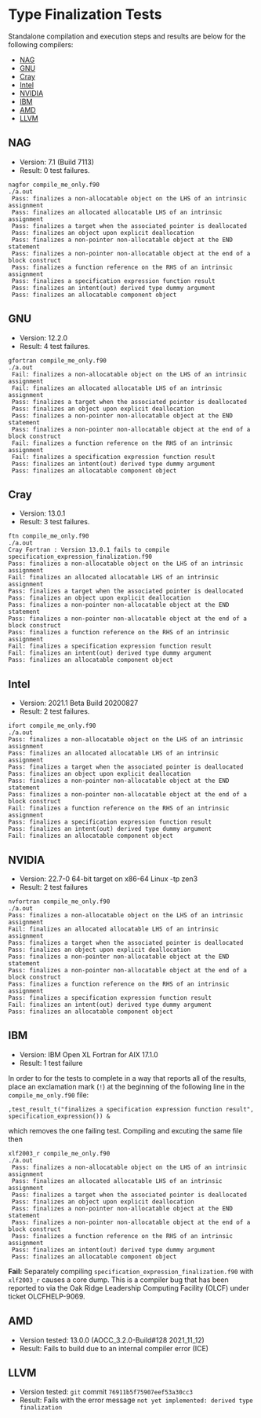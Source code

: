 Type Finalization Tests
=======================

Standalone compilation and execution steps and results are below for the
following compilers:

* [NAG]
* [GNU]
* [Cray]
* [Intel]
* [NVIDIA]
* [IBM]
* [AMD]
* [LLVM]

NAG 
---
- Version: 7.1 (Build 7113)
- Result: 0 test failures.
```
nagfor compile_me_only.f90
./a.out
 Pass: finalizes a non-allocatable object on the LHS of an intrinsic assignment
 Pass: finalizes an allocated allocatable LHS of an intrinsic assignment
 Pass: finalizes a target when the associated pointer is deallocated
 Pass: finalizes an object upon explicit deallocation
 Pass: finalizes a non-pointer non-allocatable object at the END statement
 Pass: finalizes a non-pointer non-allocatable object at the end of a block construct
 Pass: finalizes a function reference on the RHS of an intrinsic assignment
 Pass: finalizes a specification expression function result
 Pass: finalizes an intent(out) derived type dummy argument
 Pass: finalizes an allocatable component object
```

GNU 
---
- Version: 12.2.0
- Result: 4 test failures.
```
gfortran compile_me_only.f90
./a.out
 Fail: finalizes a non-allocatable object on the LHS of an intrinsic assignment 
 Fail: finalizes an allocated allocatable LHS of an intrinsic assignment
 Pass: finalizes a target when the associated pointer is deallocated
 Pass: finalizes an object upon explicit deallocation
 Pass: finalizes a non-pointer non-allocatable object at the END statement
 Pass: finalizes a non-pointer non-allocatable object at the end of a block construct
 Fail: finalizes a function reference on the RHS of an intrinsic assignment
 Fail: finalizes a specification expression function result
 Pass: finalizes an intent(out) derived type dummy argument
 Pass: finalizes an allocatable component object
```

Cray
----
- Version: 13.0.1
- Result: 3 test failures.
```
ftn compile_me_only.f90
./a.out
Cray Fortran : Version 13.0.1 fails to compile specification_expression_finalization.f90
Pass: finalizes a non-allocatable object on the LHS of an intrinsic assignment
Fail: finalizes an allocated allocatable LHS of an intrinsic assignment
Pass: finalizes a target when the associated pointer is deallocated
Pass: finalizes an object upon explicit deallocation
Pass: finalizes a non-pointer non-allocatable object at the END statement
Pass: finalizes a non-pointer non-allocatable object at the end of a block construct
Pass: finalizes a function reference on the RHS of an intrinsic assignment
Fail: finalizes a specification expression function result
Fail: finalizes an intent(out) derived type dummy argument
Pass: finalizes an allocatable component object
```

Intel
-----
- Version: 2021.1 Beta Build 20200827
- Result: 2 test failures.
```
ifort compile_me_only.f90
./a.out
Pass: finalizes a non-allocatable object on the LHS of an intrinsic assignment       
Pass: finalizes an allocated allocatable LHS of an intrinsic assignment              
Pass: finalizes a target when the associated pointer is deallocated                  
Pass: finalizes an object upon explicit deallocation                                 
Pass: finalizes a non-pointer non-allocatable object at the END statement            
Pass: finalizes a non-pointer non-allocatable object at the end of a block construct 
Fail: finalizes a function reference on the RHS of an intrinsic assignment           
Pass: finalizes a specification expression function result                           
Pass: finalizes an intent(out) derived type dummy argument
Fail: finalizes an allocatable component object                                      

```

NVIDIA
------
- Version: 22.7-0 64-bit target on x86-64 Linux -tp zen3
- Result: 2 test failures

```
nvfortran compile_me_only.f90
./a.out
Pass: finalizes a non-allocatable object on the LHS of an intrinsic assignment
Fail: finalizes an allocated allocatable LHS of an intrinsic assignment
Pass: finalizes a target when the associated pointer is deallocated
Pass: finalizes an object upon explicit deallocation
Pass: finalizes a non-pointer non-allocatable object at the END statement
Pass: finalizes a non-pointer non-allocatable object at the end of a block construct
Pass: finalizes a function reference on the RHS of an intrinsic assignment
Pass: finalizes a specification expression function result
Fail: finalizes an intent(out) derived type dummy argument
Pass: finalizes an allocatable component object
```

IBM
---
- Version: IBM Open XL Fortran for AIX 17.1.0 
- Result: 1 test failure

In order to for the tests to complete in a way that reports all of the results,
place an exclamation mark (`!`) at the beginning of the following line in the
`compile_me_only.f90` file:
```
,test_result_t("finalizes a specification expression function result", specification_expression()) &
```
which removes the one failing test.  Compiling and excuting the same file then

```
xlf2003_r compile_me_only.f90
./a.out
 Pass: finalizes a non-allocatable object on the LHS of an intrinsic assignment
 Pass: finalizes an allocated allocatable LHS of an intrinsic assignment
 Pass: finalizes a target when the associated pointer is deallocated
 Pass: finalizes an object upon explicit deallocation
 Pass: finalizes a non-pointer non-allocatable object at the END statement
 Pass: finalizes a non-pointer non-allocatable object at the end of a block construct
 Pass: finalizes a function reference on the RHS of an intrinsic assignment
 Pass: finalizes an intent(out) derived type dummy argument
 Pass: finalizes an allocatable component object
```
**Fail:** Separately compiling `specification_expression_finalization.f90` with
`xlf2003_r` causes a core dump. This is a compiler bug that has been reported to
via the Oak Ridge Leadership Computing Facility (OLCF) under ticket OLCFHELP-9069.

AMD
---
- Version tested: 13.0.0 (AOCC_3.2.0-Build#128 2021_11_12)
- Result: Fails to build due to an internal compiler error (ICE)


LLVM
----
- Version tested: `git` commit `76911b5f75907eef53a30cc3`
- Result: Fails with the error message `not yet implemented: derived type finalization`

[NAG]: #nag
[GNU]: #gnu
[Cray]: #cray
[Intel]: #intel
[NVIDIA]: #nvidia
[IBM]: #ibm
[AMD]: #amd
[LLVM]: #llvm


